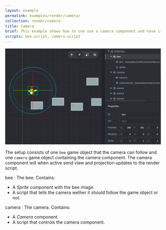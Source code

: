 ```yaml
---
layout: example
permalink: examples/render/camera/
collection: render/camera
title: Camera
brief: This example shows how to use use a camera component and have it follow a game object. Click to toggle between following the game object and staying stationary.
scripts: bee.script, camera.script
---
```


![camera](camera.png)

The setup consists of one `bee` game object that the camera can follow and one `camera` game object containing the camera component. The camera component will when active send view and projection updates to the render script.

bee
: The bee. Contains:
  - A *Sprite* component with the bee image.
  - A script that tells the camera wether it should follow the game object or not.

camera
: The camera. Contains:
  - A *Camera* component.
  - A script that controls the camera component.
